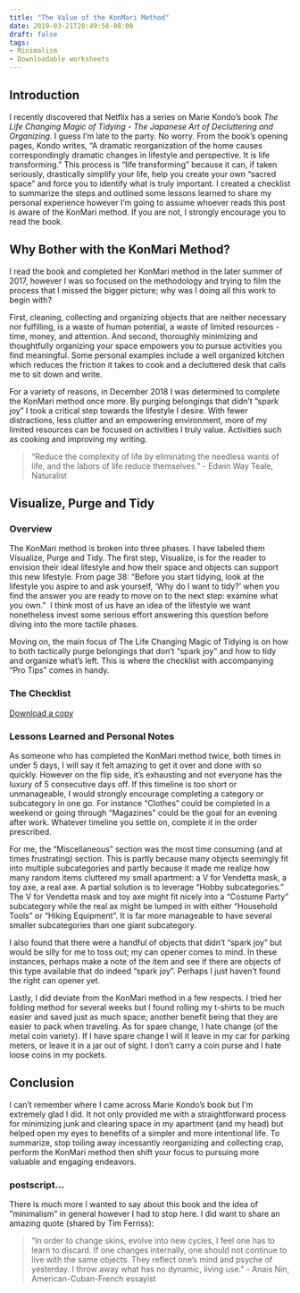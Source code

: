 ```yaml
---
title: "The Value of the KonMari Method"
date: 2019-03-21T20:49:58-08:00
draft: false
tags:
- Minimalism
- Downloadable worksheets
---
```


## Introduction

I recently discovered that Netflix has a series on Marie Kondo’s book *The Life Changing Magic of Tidying - The Japanese Art of Decluttering and Organizing*. I guess I’m late to the party. No worry. From the book’s opening pages, Kondo writes, “A dramatic reorganization of the home causes correspondingly dramatic changes in lifestyle and perspective. It is life transforming.” This process is “life transforming” because it can, if taken seriously, drastically simplify your life, help you create your own “sacred space” and force you to identify what is truly important. I created a checklist to summarize the steps and outlined some lessons learned to share my personal experience however I’m going to assume whoever reads this post is aware of the KonMari method. If you are not, I strongly encourage you to read the book.  

## Why Bother with the KonMari Method?

I read the book and completed her KonMari method in the later summer of 2017, however I was so focused on the methodology and trying to film the process that I missed the bigger picture; why was I doing all this work to begin with? 

First, cleaning, collecting and organizing objects that are neither necessary nor fulfilling, is a waste of human potential, a waste of limited resources - time, money, and attention. And second, thoroughly minimizing and thoughtfully organizing your space empowers you to pursue activities you find meaningful. Some personal examples include a well organized kitchen which reduces the friction it takes to cook and a decluttered desk that calls me to sit down and write.

For a variety of reasons, in December 2018 I was determined to complete the KonMari method once more. By purging belongings that didn’t “spark joy” I took a critical step towards the lifestyle I desire. With fewer distractions, less clutter and an empowering environment, more of my limited resources can be focused on activities I truly value. Activities such as cooking and improving my writing. 

> “Reduce the complexity of life by eliminating the needless wants of life, and the labors of life reduce themselves.” - Edwin Way Teale, Naturalist

## Visualize, Purge and Tidy

### Overview

The KonMari method is broken into three phases. I have labeled them Visualize, Purge and Tidy. The first step, Visualize, is for the reader to envision their ideal lifestyle and how their space and objects can support this new lifestyle. From page 38: “Before you start tidying, look at the lifestyle you aspire to and ask yourself, ‘Why do I want to tidy?’ when you find the answer you are ready to move on to the next step: examine what you own.”  I think most of us have an idea of the lifestyle we want nonetheless invest some serious effort answering this question before diving into the more tactile phases.

Moving on, the main focus of The Life Changing Magic of Tidying is on how to both tactically purge belongings that don’t “spark joy” and how to tidy and organize what’s left. This is where the checklist with accompanying “Pro Tips” comes in handy.

### The Checklist

<a href="/files/konmari/konmari_checklists.pdf">Download a copy</a>

### Lessons Learned and Personal Notes

As someone who has completed the KonMari method twice, both times in under 5 days, I will say it felt amazing to get it over and done with so quickly. However on the flip side, it’s exhausting and not everyone has the luxury of 5 consecutive days off. If this timeline is too short or unmanageable, I would strongly encourage completing a category or subcategory in one go. For instance “Clothes” could be completed in a weekend or going through “Magazines” could be the goal for an evening after work. Whatever timeline you settle on, complete it in the order prescribed.

For me, the “Miscellaneous” section was the most time consuming (and at times frustrating) section. This is partly because many objects seemingly fit into multiple subcategories and partly because it made me realize how many random items cluttered my small apartment: a V for Vendetta mask, a toy axe, a real axe. A partial solution is to leverage “Hobby subcategories.” The V for Vendetta mask and toy axe might fit nicely into a “Costume Party” subcategory while the real ax might be lumped in with either “Household Tools” or “Hiking Equipment”. It is far more manageable to have several smaller subcategories than one giant subcategory.

I also found that there were a handful of objects that didn’t “spark joy” but would be silly for me to toss out; my can opener comes to mind. In these instances, perhaps make a note of the item and see if there are objects of this type available that do indeed “spark joy”. Perhaps I just haven’t found the right can opener yet.

Lastly, I did deviate from the KonMari method in a few respects. I tried her folding method for several weeks but I found rolling my t-shirts to be much easier and saved just as much space; another benefit being that they are easier to pack when traveling. As for spare change, I hate change (of the metal coin variety). If I have spare change I will it leave in my car for parking meters, or leave it in a jar out of sight. I don’t carry a coin purse and I hate loose coins in my pockets. 

## Conclusion

I can’t remember where I came across Marie Kondo’s book but I’m extremely glad I did. It not only provided me with a straightforward process for minimizing junk and clearing space in my apartment (and my head) but helped open my eyes to benefits of a simpler and more intentional life. To summarize, stop toiling away incessantly reorganizing and collecting crap, perform the KonMari method then shift your focus to pursuing more valuable and engaging endeavors. 

### postscript… 

There is much more I wanted to say about this book and the idea of “minimalism” in general however I had to stop here. I did want to share an amazing quote (shared by Tim Ferriss):

> “In order to change skins, evolve into new cycles, I feel one has to learn to discard. If one changes internally, one should not continue to live with the same objects. They reflect one’s mind and psyche of yesterday. I throw away what has no dynamic, living use.” - Anais Nin, American-Cuban-French essayist